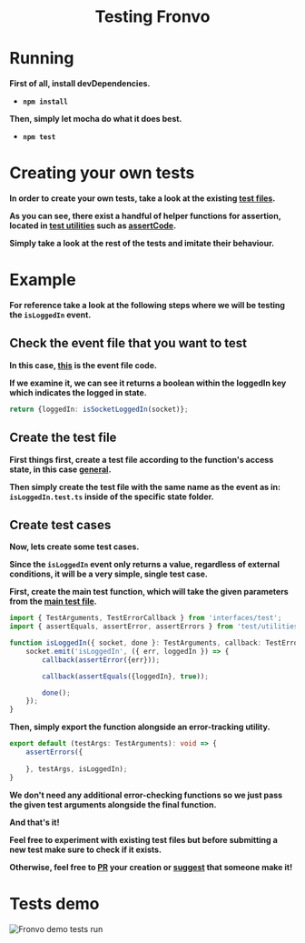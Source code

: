 <h1 align='center'>Testing Fronvo</h1>

# Running
**First of all, install devDependencies.**
- **``npm install``**

**Then, simply let mocha do what it does best.**
- **``npm test``**

# Creating your own tests

**In order to create your own tests, take a look at the existing [test files](https://github.com/Fronvo/server/tree/master/src/test).**

**As you can see, there exist a handful of helper functions for assertion, located in [test utilities](https://github.com/Fronvo/server/blob/master/src/test/utilities.ts) such as [assertCode](https://github.com/swc-project/swc-node).**

**Simply take a look at the rest of the tests and imitate their behaviour.**

# Example

**For reference take a look at the following steps where we will be testing the `isLoggedIn` event.**

## Check the event file that you want to test

**In this case, [this](https://github.com/Fronvo/server/blob/master/src/events/general/isLoggedIn.ts) is the event file code.**

**If we examine it, we can see it returns a boolean within the loggedIn key which indicates the logged in state.**

```ts
return {loggedIn: isSocketLoggedIn(socket)};
```

## Create the test file

**First things first, create a test file according to the function's access state, in this case [general](https://github.com/Fronvo/server/tree/master/src/test/general).**

**Then simply create the test file with the same name as the event as in: `isLoggedIn.test.ts` inside of the specific state folder.**

## Create test cases

**Now, lets create some test cases.**

**Since the `isLoggedIn` event only returns a value, regardless of external conditions, it will be a very simple, single test case.**

**First, create the main test function, which will take the given parameters from the [main test file](https://github.com/Fronvo/server/blob/master/src/test/main.ts#L49).**

```ts
import { TestArguments, TestErrorCallback } from 'interfaces/test';
import { assertEquals, assertError, assertErrors } from 'test/utilities';

function isLoggedIn({ socket, done }: TestArguments, callback: TestErrorCallback): void {
    socket.emit('isLoggedIn', ({ err, loggedIn }) => {
        callback(assertError({err}));

        callback(assertEquals({loggedIn}, true));

        done();
    });
}
```

**Then, simply export the function alongside an error-tracking utility.**

```ts
export default (testArgs: TestArguments): void => {
    assertErrors({
        
    }, testArgs, isLoggedIn);
}
```

**We don't need any additional error-checking functions so we just pass the given test arguments alongside the final function.**

**And that's it!**

**Feel free to experiment with existing test files but before submitting a new test make sure to check if it exists.**

**Otherwise, feel free to [PR](https://github.com/Fronvo/server/pulls) your creation or [suggest](https://github.com/Fronvo/server/issues?q=is%3Aopen+is%3Aissue+label%3Aenhancement) that someone make it!**

# Tests demo

<img src='https://raw.githubusercontent.com/Fronvo/server/master/.github/assets/demo-run-tests.svg' alt='Fronvo demo tests run'>
